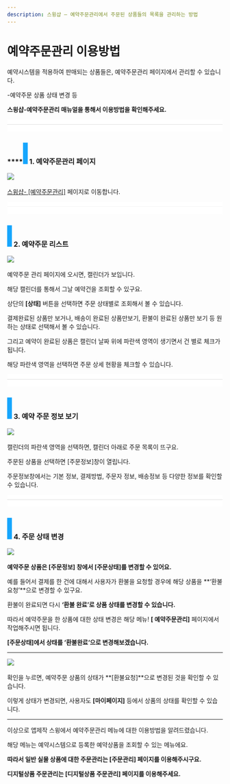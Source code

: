```yaml
---
description: 스윙샵 – 예약주문관리에서 주문된 상품들의 목록을 관리하는 방법
---
```


# 예약주문관리 이용방법

예약시스템을 적용하여 판매되는 상품들은, 예약주문관리 페이지에서 관리할 수 있습니다.&#x20;

\-예약주문 상품 상태 변경 등

**스윙샵-예약주문관리 매뉴얼을 통해서 이용방법을 확인해주세요.**

![](<../../.gitbook/assets/구분선 (1).PNG>)

### ****![](<../../.gitbook/assets/image (2) (1).png>) **1. 예약주문관리 페이지**

![](https://wp.swing2app.co.kr/wp-content/uploads/2018/11/%EC%98%88%EC%95%BD%EC%A3%BC%EB%AC%B8.png)

[스윙샵- \[예약주문관리\]](http://www.swing2app.co.kr/view/store\_order\_list\_by\_booking) 페이지로 이동합니다.

![](<../../.gitbook/assets/구분선 (1).PNG>)

### ![](<../../.gitbook/assets/image (2) (1).png>) **2. 예약주문 리스트**

![](https://wp.swing2app.co.kr/wp-content/uploads/2018/11/%EC%98%88%EC%95%BD%EC%A3%BC%EB%AC%B8%EA%B4%80%EB%A6%AC2.png)

예약주문 관리 페이지에 오시면, 캘린더가 보입니다.

해당 캘린더를 통해서 그날 예약건을 조회할 수 있구요.

상단의 **\[상태]** 버튼을 선택하면 주문 상태별로 조회해서 볼 수 있습니다.

결제완료된 상품만 보거나, 배송이 완료된 상품만보기, 환불이 완료된 상품만 보기 등 원하는 상태로 선택해서 볼 수 있습니다.

그리고 예약이 완료된 상품은 캘린더 날짜 위에 파란색 영역이 생기면서 건 별로 체크가 됩니다.

해당 파란색 영역을 선택하면 주문 상세 현황을 체크할 수 있습니다.

![](<../../.gitbook/assets/구분선 (1).PNG>)

### ![](<../../.gitbook/assets/image (2) (1).png>) **3. 예약 주문 정보 보기**

![](https://wp.swing2app.co.kr/wp-content/uploads/2018/11/%EC%98%88%EC%95%BD%EC%A3%BC%EB%AC%B8%EA%B4%80%EB%A6%AC3.png)

캘린더의 파란색 영역을 선택하면, 캘린더 아래로 주문 목록이 뜨구요.

주문된 상품을 선택하면 \[주문정보]창이 열립니다.

주문정보창에서는 기본 정보, 결제방법, 주문자 정보, 배송정보 등 다양한 정보를 확인할 수 있습니다.

![](<../../.gitbook/assets/구분선 (2) (1) (1).PNG>)

### ![](<../../.gitbook/assets/image (2) (1).png>) **4. 주문 상태 변경**

![](https://wp.swing2app.co.kr/wp-content/uploads/2018/11/%EC%98%88%EC%95%BD%EC%A3%BC%EB%AC%B8%EA%B4%80%EB%A6%AC4.png)

**예약주문 상품은 \[주문정보] 창에서 \[주문상태]를 변경할 수 있어요.**

예를 들어서 결제를 한 건에 대해서 사용자가 환불을 요청할 경우에 해당 상품을 **‘환불 요청’**으로 변경할 수 있구요.

환불이 완료되면 다시 **‘환불 완료’로 상품 상태를 변경할 수 있습니다.**

따라서 예약주문을 한 상품에 대한 상태 변경은 해당 메뉴! **\[ 예약주문관리]** 페이지에서 작업해주시면 됩니다.

**\[주문상태]에서 상태를 ‘환불완료‘으로 변경해보겠습니다.**

****

![](https://wp.swing2app.co.kr/wp-content/uploads/2018/11/%EC%98%88%EC%95%BD%EC%A3%BC%EB%AC%B8%EA%B4%80%EB%A6%AC5.png)

확인을 누르면, 예약주문 상품의 상태가 **\[환불요청]**으로 변경된 것을 확인할 수 있습니다.

이렇게 상태가 변경되면, 사용자도 **\[마이페이지]** 등에서 상품의 상태를 확인할 수 있습니다.

***

이상으로 앱제작 스윙에서 예약주문관리 메뉴에 대한 이용방법을 알려드렸습니다.

해당 메뉴는 예약시스템으로 등록한 예약상품을 조회할 수 있는 메뉴에요.



**따라서 일반 실물 상품에 대한 주문관리는 \[주문관리] 페이지를 이용해주시구요.**

**디지털상품 주문관리는  \[디지털상품 주문관리] 페이지를 이용해주세요.**
